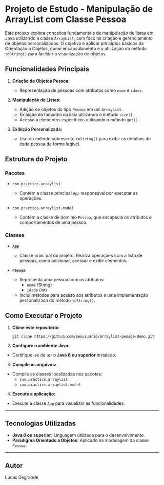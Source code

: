 # Projeto de Estudo - Manipulação de ArrayList com Classe Pessoa

Este projeto explora conceitos fundamentais de manipulação de listas em Java utilizando a classe `ArrayList`, com foco na criação e gerenciamento de objetos personalizados. O objetivo é aplicar princípios básicos da Orientação a Objetos, como encapsulamento e a utilização do método `toString()` para facilitar a visualização de objetos.

## Funcionalidades Principais

1. **Criação de Objetos Pessoa:**
    - Representação de pessoas com atributos como `nome` e `idade`.

2. **Manipulação de Listas:**
    - Adição de objetos do tipo `Pessoa` em um `ArrayList`.
    - Exibição do tamanho da lista utilizando o método `size()`.
    - Acesso a elementos específicos utilizando o método `get()`.

3. **Exibição Personalizada:**
    - Uso do método sobrescrito `toString()` para exibir os detalhes de cada pessoa de forma legível.

## Estrutura do Projeto

### Pacotes

- `com.practice.arraylist`
    - Contém a classe principal `App` responsável por executar as operações.

- `com.practice.arraylist.model`
    - Contém a classe de domínio `Pessoa`, que encapsula os atributos e comportamentos de uma pessoa.

### Classes

- **`App`**
    - Classe principal do projeto. Realiza operações com a lista de pessoas, como adicionar, acessar e exibir elementos.

- **`Pessoa`**
    - Representa uma pessoa com os atributos:
        - `nome` (String)
        - `idade` (int)
    - Inclui métodos para acesso aos atributos e uma implementação personalizada do método `toString()`.

## Como Executar o Projeto

1. **Clone este repositório:**
   ```bash
   git clone https://github.com/seuusuario/arraylist-pessoa-demo.git
   ```

2. **Configure o ambiente Java:**

- Certifique-se de ter o **Java 8 ou superior** instalado.

3. **Compile os arquivos:**

- Compile as classes localizadas nos pacotes:
    - `com.practice.arraylist`
    - `com.practice.arraylist.model`

4. **Execute a aplicação:**

- Execute a classe `App` para visualizar as funcionalidades.

---

## Tecnologias Utilizadas

- **Java 8 ou superior:** Linguagem utilizada para o desenvolvimento.
- **Paradigma Orientado a Objetos:** Aplicado na modelagem da classe `Pessoa`.

---

## Autor

Lucas Degrande